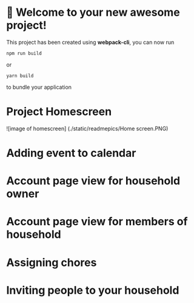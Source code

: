 # 🚀 Welcome to your new awesome project!

This project has been created using **webpack-cli**, you can now run

```
npm run build
```

or

```
yarn build
```

to bundle your application

# Project Homescreen
![image of homescreen] (./static/readmepics/Home screen.PNG)

# Adding event to calendar

# Account page view for household owner

# Account page view for members of household

# Assigning chores

# Inviting people to your household

